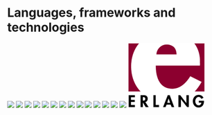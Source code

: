 # Languages, frameworks and technologies

<img src="img/linuxlogo.jpg" height="150px"> <img src="img/logodebian.png" height="150px"> <img src="img/android.png" height="150px"> <img src="img/windows.jpg" height="150px"> <img src="img/javalogo.jpg" height="150px"> <img src="img/jsp.png" height="150px"> <img src="img/html5.png" height="150px"> <img src="img/eclipse.png" height="150px"> <img src="img/geanylogo.jpg" height="150px"> <img src="img/android.png" height="150px"> <img src="img/angularlogo.png" height="150px"> <img src="img/firebase.png" height="150px"> <img src="img/ionic.png" height="150px"> <img src="img/jhipster.png" height="150px"> <img src="img/Erlang.png" height="150px">

